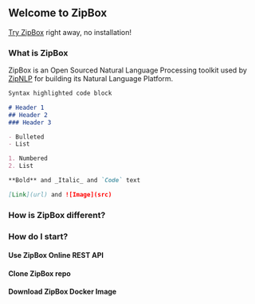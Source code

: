 ## Welcome to ZipBox

[Try ZipBox](https://box.zipnlp.com) right away, no installation!

### What is ZipBox

ZipBox is an Open Sourced Natural Language Processing toolkit used by [ZipNLP](https://zipnlp.com) for building its Natural Language Platform.  

```markdown
Syntax highlighted code block

# Header 1
## Header 2
### Header 3

- Bulleted
- List

1. Numbered
2. List

**Bold** and _Italic_ and `Code` text

[Link](url) and ![Image](src)
```



### How is ZipBox different?



### How do I start?
#### Use ZipBox Online REST API
#### Clone ZipBox repo 
#### Download ZipBox Docker Image

